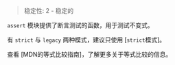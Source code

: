 
<!--introduced_in=v0.1.21-->

> 稳定性: 2 - 稳定的

`assert` 模块提供了断言测试的函数，用于测试不变式。

有 `strict` 与 `legacy` 两种模式，建议只使用 [`strict`模式]。

查看 [MDN的等式比较指南]，了解更多关于等式比较的信息。
